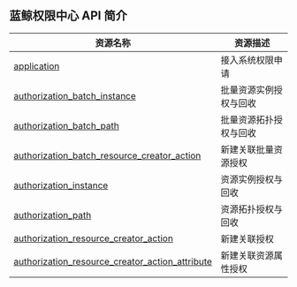 ## 蓝鲸权限中心 API 简介

| 资源名称                                                                                                | 资源描述               |
| ------------------------------------------------------------------------------------------------------- | ---------------------- |
| [application](./application.md)                                                                         | 接入系统权限申请       |
| [authorization_batch_instance](./authorization_batch_instance.md)                                       | 批量资源实例授权与回收 |
| [authorization_batch_path](./authorization_batch_path.md)                                               | 批量资源拓扑授权与回收 |
| [authorization_batch_resource_creator_action](./authorization_batch_resource_creator_action.md)         | 新建关联批量资源授权   |
| [authorization_instance](./authorization_instance.md)                                                   | 资源实例授权与回收     |
| [authorization_path](./authorization_path.md)                                                           | 资源拓扑授权与回收     |
| [authorization_resource_creator_action](./authorization_resource_creator_action.md)                     | 新建关联授权           |
| [authorization_resource_creator_action_attribute](./authorization_resource_creator_action_attribute.md) | 新建关联资源属性授权   |

